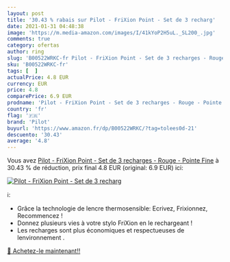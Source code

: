 ```yaml
---
layout: post
title: '30.43 % rabais sur Pilot - FriXion Point - Set de 3 recharg'
date: 2021-01-31 04:48:38
image: 'https://m.media-amazon.com/images/I/41kYoP2H5uL._SL200_.jpg'
comments: true
category: ofertas
author: ring
slug: 'B00522WRKC-fr Pilot - FriXion Point - Set de 3 recharges - Rouge -...'
sku: 'B00522WRKC-fr'
tags: [  ]
actualPrice: 4.8 EUR
currency: EUR
price: 4.8
comparePrice: 6.9 EUR
prodname: 'Pilot - FriXion Point - Set de 3 recharges - Rouge - Pointe Fine'
country: 'fr'
flag: '🇫🇷'
brand: 'Pilot'
buyurl: 'https://www.amazon.fr/dp/B00522WRKC/?tag=tolees0d-21'
descuento: '30.43'
average: '4.8'
---
```


Vous avez [Pilot - FriXion Point - Set de 3 recharges - Rouge - Pointe Fine](https://www.amazon.fr/dp/B00522WRKC/?tag=tolees0d-21)  à  30.43 % de réduction, prix final  4.8 EUR (original: 6.9 EUR) ici:

[![Pilot - FriXion Point - Set de 3 recharg](https://m.media-amazon.com/images/I/41kYoP2H5uL._SL200_.jpg)](https://www.amazon.fr/dp/B00522WRKC/?tag=tolees0d-21)

ℹ️:

- Grâce la technologie de lencre thermosensible: Ecrivez, Frixionnez, Recommencez !
- Donnez plusieurs vies à votre stylo FriXion en le rechargeant !
- Les recharges sont plus économiques et respectueuses de lenvironnement .

[🛒 Achetez-le maintenant!!](https://www.amazon.fr/dp/B00522WRKC/?tag=tolees0d-21)

